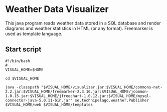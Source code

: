 # Weather Data Visualizer

This java program reads weather data stored in a SQL database and render
diagrams and weather statistics in HTML (or any format).
Freemarker is used as template language.

## Start script

    #!/bin/bash
    #
    VISUAL_HOME=$HOME

    cd $VISUAL_HOME

    java -classpath "$VISUAL_HOME/visualizer.jar:$VISUAL_HOME/commons-net-2.2.jar:$VISUAL_HOME/freemarker-2.3.16.jar:$VISUAL_HOME/jcommon-1.0.15.jar:$VISUAL_HOME/jfreechart-1.0.12.jar:$VISUAL_HOME/mysql-connector-java-5.0.11-bin.jar" se.technipelago.weather.Publisher $VISUAL_HOME/web $VISUAL_HOME/templates
